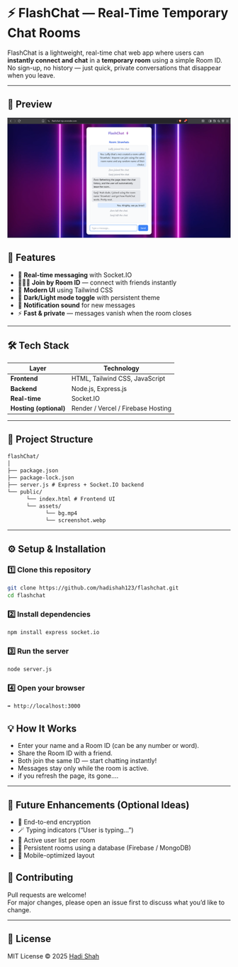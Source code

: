 # ⚡ FlashChat — Real-Time Temporary Chat Rooms

FlashChat is a lightweight, real-time chat web app where users can **instantly connect and chat** in a **temporary room** using a simple Room ID.  
No sign-up, no history — just quick, private conversations that disappear when you leave.

---

## 📸 Preview
![Chatting Screenshot](public/assets/screenshot.webp)

## 🚀 Features

- 💬 **Real-time messaging** with Socket.IO  
- 🧑‍🤝‍🧑 **Join by Room ID** — connect with friends instantly  
- 🎨 **Modern UI** using Tailwind CSS  
- 🌙 **Dark/Light mode toggle** with persistent theme  
- 🔔 **Notification sound** for new messages  
- ⚡ **Fast & private** — messages vanish when the room closes  

---

## 🛠️ Tech Stack

| Layer | Technology |
|-------|-------------|
| **Frontend** | HTML, Tailwind CSS, JavaScript |
| **Backend** | Node.js, Express.js |
| **Real-time** | Socket.IO |
| **Hosting (optional)** | Render / Vercel / Firebase Hosting |

---
## 📁 Project Structure
```
flashChat/
│
├── package.json
├── package-lock.json
├── server.js # Express + Socket.IO backend
└── public/
      └── index.html # Frontend UI
      └── assets/
            └── bg.mp4
            └── screenshot.webp
```

---

## ⚙️ Setup & Installation

### 1️⃣ Clone this repository

```bash
git clone https://github.com/hadishah123/flashchat.git
cd flashchat
```

### 2️⃣ Install dependencies
```bash
npm install express socket.io
```
### 3️⃣ Run the server
```bash
node server.js
```
### 4️⃣ Open your browser
```bash 
➡️ http://localhost:3000
```
## 💡 How It Works

- Enter your name and a Room ID (can be any number or word).
- Share the Room ID with a friend.
- Both join the same ID — start chatting instantly!
- Messages stay only while the room is active.
- if you refresh the page, its gone....

---

## 🧠 Future Enhancements (Optional Ideas)

- 🔐 End-to-end encryption  
- 🪄 Typing indicators (“User is typing...”)
- 👥 Active user list per room  
- 💾 Persistent rooms using a database (Firebase / MongoDB)  
- 📱 Mobile-optimized layout

## 🤝 Contributing

Pull requests are welcome!  
For major changes, please open an issue first to discuss what you’d like to change.

---

## 🪪 License

MIT License © 2025 [Hadi Shah](https://github.com/hadishah123)